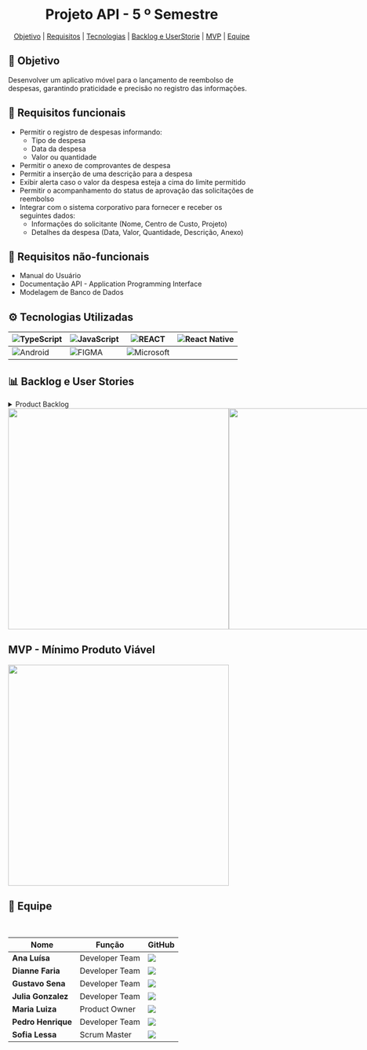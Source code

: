 <h1 align="center"> Projeto API - 5  º Semestre </h1>

<p align="center">
     <a href ="#objetivo">Objetivo</a>  |
     <a href ="#requisitos">Requisitos</a>  |
     <a href ="#tecnologias">Tecnologias</a>  |
     <a href ="#backlog-userstorie">Backlog e UserStorie</a>  |
      <a href ="#mvp">MVP</a>  |
     <a href ="#equipe">Equipe</a>
   </p>

<span id="objetivo">
  
## 🎯 Objetivo
Desenvolver um aplicativo móvel para o lançamento de reembolso de despesas, garantindo praticidade e precisão no registro das informações.

<span id="requisitos">
  
## 📍 Requisitos funcionais
- Permitir o registro de despesas informando: 
    - Tipo de despesa
    - Data da despesa
    - Valor ou quantidade
- Permitir o anexo de comprovantes de despesa
- Permitir a inserção de uma descrição para a despesa
- Exibir alerta caso o valor da despesa esteja a cima do limite permitido
- Permitir o acompanhamento do status de aprovação das solicitações de reembolso
- Integrar com o sistema corporativo para fornecer e receber os seguintes dados:
    - Informações do solicitante (Nome, Centro de Custo, Projeto)
    - Detalhes da despesa (Data, Valor, Quantidade, Descrição, Anexo)

## 📍 Requisitos não-funcionais
- Manual do Usuário
- Documentação API - Application Programming Interface
- Modelagem de Banco de Dados

<span id="tecnologias">
  
## ⚙️ Tecnologias Utilizadas

| ![TypeScript](https://img.shields.io/badge/-TypeScript-0D1117?style=for-the-badge&logo=typescript) | ![JavaScript](https://img.shields.io/badge/-JavaScript-0D1117?style=for-the-badge&logo=javascript) | ![REACT](https://img.shields.io/badge/-React-0D1117?style=for-the-badge&logo=react) | ![React Native](https://img.shields.io/badge/-React%20Native-0D1117?style=for-the-badge&logo=react) |
| --- | --- | --- | --- |
| ![Android](https://img.shields.io/badge/-Android-0D1117?style=for-the-badge&logo=android) | ![FIGMA](https://img.shields.io/badge/Figma-0D1117?style=for-the-badge&logo=figma) | ![Microsoft](https://img.shields.io/badge/Microsoft_Office-0D1117?style=for-the-badge&logo=microsoft-office) |

<span id="backlog-userstorie">
  
## 📊 Backlog e User Stories

<details>
 <summary>Product Backlog</summary>
   
| Rank | Prioridade | US | Requisito Funcional | Estimativa (horas) | Sprint | Critério de aceitação |
| --- | --- | --- | --- | --- | --- | --- |
| 1 | Alta | Como funcionário, quero poder visualizar, criar e acompanhar tickets na página de tickets, para registrar e monitorar problemas ou solicitações de forma eficiente. | RF2 | 15 | 1 | Como usuário, quero um botão para criar tickets, para registrar problemas ou pedidos facilmente. |
| 2 | Alta | Como funcionário, quero acessar uma página principal com atalhos para tickets e documentos, para visualizar rapidamente informações importantes e navegar facilmente no sistema. | RF4 | 15 | 1 | Como usuário, quero ver a página principal com informações importantes e links rápidos, para acessar tickets e produtividade de forma fácil. |
| 3 | Alta | Como administrador, quero acessar um painel de administração com controle de usuários e permissões, para definir quem pode acessar diferentes áreas do sistema. | RF1 | 20 | 2 | Como administrador, quero ver uma lista de usuários com a opção de editar suas permissões e opção de criar novos usuários, para garantir que apenas usuários autorizados tenham acesso a certas funcionalidades. |
| 4 | Alta | Como gestor, quero fazer upload de documentos, para que os usuários possam acessar documentação e normas da empresa. | RF5 | 20 | 2 | Como gestor, quero fazer uploads de documentos para que os funcionários consigam acessar as normas e documentos da empresa de maneira fácil.  |
| 5 | Média | Como usuário, quero fazer download de documentos, para que eu possa verificar normas e documentaçõe da empresa. | RF8 | 15 | 2 | Como ususário quero fazer downloads de forma rápida e intuitiva, para que eu possa trabalhar de acordo com as normas da empresa. |
| 6 | Alta | Como usuário, quero trasnferir tickets para outras áreas e usuários, para que possamos organizar as tarefas da empresa. | RF3 | 15 | 2 | Como usuário quero transferir tickets para outras áreas e pessoas para que as tarefas sejam executadas com rapidez e eficiencia.  |
| 7 | Alta | Como gestor, quero visualizar relatórios e um dashboard com métricas da equipe, para acompanhar o progresso e tomar decisões baseadas em dados. | RF7 | 15 | 3 | Como usuario, quero ver um dashboard com gráficos e métricas sobre aprodutividade da equipe, para monitorar o desempenho . |
| 8 | Alta | Como funcionário, quero acessar um chat interno na plataforma, para me comunicar com outros colegas . | RF3 | 12 | 4 | Como usuário, quero enviar e receber mensagens de outros funcionários, para facilitar a comunicação rápida e direta dentro da plataforma. |

</details>

<div style="display: flex;">
  <img src="https://github.com/user-attachments/assets/b5448131-7067-4751-81be-069a6ea4493e" width="450"/>
  <img src="https://github.com/user-attachments/assets/af5f993d-5503-4104-bea1-5046054e9a13" width="450"/>
</div>

<!-- <span id="prototipo">
## 📲 Protótipo Figma -->

<span id="mvp">
  
## MVP - Mínimo Produto Viável
<div style="display: flex;">
  <img src="https://github.com/user-attachments/assets/fd2e83db-c9b8-413b-8c05-cc9bda5a2e08" width="450">
</div>

<!-- ## 📂 Modelagem de Banco de Dados

## 📽️ Vídeos de Entrega das Sprints

## 📥 Guia de Instalação -->

<span id="equipe">

## 👥 Equipe

<br>

|Nome|Função|GitHub|
| -------- |-------- |-------- |
|**Ana Luísa**|Developer Team|[![](https://bit.ly/3f9Xo0P)](https://github.com/LuisaAndrade28)|
|**Dianne Faria**|Developer Team| [![](https://bit.ly/3f9Xo0P)](https://github.com/DianneFaria)|
|**Gustavo Sena**|Developer Team|[![](https://bit.ly/3f9Xo0P)](https://github.com/gustavosenamp)|
|**Julia Gonzalez**|Developer Team|[![](https://bit.ly/3f9Xo0P)](https://github.com/juliagonzalezmoreira)|
|**Maria Luiza**|Product Owner|[![](https://bit.ly/3f9Xo0P)](https://github.com/mluizaguedes)|
|**Pedro Henrique**|Developer Team|[![](https://bit.ly/3f9Xo0P)](https://github.com/pedrohenribeiro)|
|**Sofia Lessa**|Scrum Master|[![](https://bit.ly/3f9Xo0P)](https://github.com/sofialessaa)|

